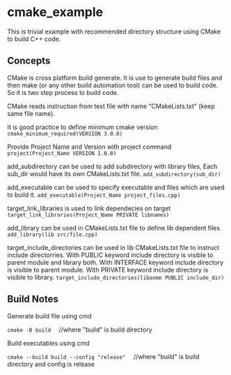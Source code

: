 # cmake_example

This is trivial example with recommended directory structure using CMake to build C++ code.

## Concepts
CMake is cross platform build generate. It is use to generate build files and then make (or any other build automation tool)  can be used to build code. So it is two step process to build code.

CMake reads instruction from text file with name "CMakeLists.txt" (keep same file name). 

It is good practice to define minimum cmake version
`cmake_minimum_required(VERSION 3.0.0)`

Provide Project Name and Version with project command
`project(Project_Name VERSION 1.0.0)`


add_subdirectory can be used to add subdirectory with library files, Each sub_dir would have its own CMakeLists.txt file.
`add_subdirectory(sub_dir)`

add_executable can be used to specify executable and files which are used to build it.
`add_executable(Project_Name
project_files.cpp)`

target_link_libraries is used to link dependecies on target
`target_link_libraries(Project_Name PRIVATE libnames)`

add_library can be used in CMakeLists.txt file to define lib dependent files
`add_library(lib
src/file.cpp)`

target_include_directories can be used in lib CMakeLists.txt file to instruct include directorries. With PUBLIC keyword include directory is visible to parent module and library both.
With INTERFACE keyword include directory is visible to parent module. With PRIVATE keyword include directory is visible to library.
`target_include_directories(libanme PUBLIC include_dir)`

## Build Notes
Generate build file using cmd

`cmake -B build  ` //where "build" is build directory

Build executables using cmd

`cmake --build build --config "release"  ` //where "build" is build directory and config is release 
